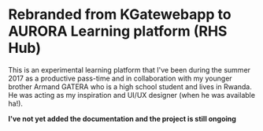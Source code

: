 # Rebranded from KGatewebapp to AURORA Learning platform (RHS Hub)

This is an experimental learning platform that I've been during the summer 2017
as a productive pass-time and in collaboration with my younger brother Armand GATERA who is
a high school student and lives in Rwanda. He was acting as my inspiration and UI/UX designer (when he was available ha!).  

**I've not yet added the documentation and the project is still ongoing**
